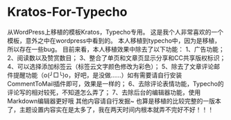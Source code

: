 # Kratos-For-Typecho
从WordPress上移植的模板Kratos，Typecho专用。
这是我个人非常喜欢的一个模板，意外之中在wordpress中看到的。
本人移植到typecho中，因为是移植，所以存在一些bug。
目前来看，本人移植效果中除去了以下功能：
 1、广告功能；
 2、阅读数以及赞赏数目；
 3、整合了单页和文章页显示分享和CC共享版权标识；
 4、可以选择添加标签云（标签云文字颜色修改为彩色）；
 5、除去了文章评论邮件提醒功能（o(╯□╰)o，好吧，是没做……）如有需要请自行安装CommentToMail插件即可，效果是一样的；
 6、去除评论表情功能，Typecho的评论写的相对较死，不知道怎么弄了；
 7、去除后台的编辑器功能，使用Markdown编辑器更好哦
 其他内容请自行发掘~
 也算是移植的比较完整的一版本了，主题设置内容实在是太多了，我在两天时间内根本就弄不完好不好！！！
